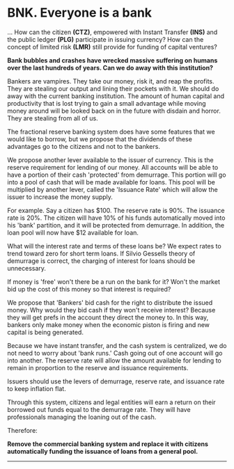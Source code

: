 # BNK. Everyone is a bank

... How can the citizen **(CTZ)**, empowered with Instant Transfer **(INS)** and the public ledger **(PLG)** participate in issuing currency?  How can the concept of limited risk **(LMR)** still provide for funding of capital ventures?

**Bank bubbles and crashes have wrecked massive suffering on humans over the last hundreds of years.  Can we do away with this institution?**

Bankers are vampires.  They take our money, risk it, and reap the profits.  They are stealing our output and lining their pockets with it.  We should do away with the current banking institution.  The amount of human capital and productivity that is lost trying to gain a small advantage while moving money around will be looked back on in the future with disdain and horror.  They are stealing from all of us.

The fractional reserve banking system does have some features that we would like to borrow, but we propose that the dividends of these advantages go to the citizens and not to the bankers.

We propose another lever available to the issuer of currency.  This is the reserve requirement for lending of our money.  All accounts will be able to have a portion of their cash 'protected' from demurrage.  This portion will go into a pool of cash that will be made available for loans.  This pool will be multiplied by another lever, called the 'Issuance Rate' which will allow the issuer to increase the money supply.

For example.  Say a citizen has $100.  The reserve rate is 90%.  The issuance rate is 20%.  The citizen will have 10% of his funds automatically moved into his 'bank' partition, and it will be protected from demurrage.  In addition, the loan pool will now have $12 available for loan.

What will the interest rate and terms of these loans be?  We expect rates to trend toward zero for short term loans. If Silvio Gessells theory of demurrage is correct, the charging of interest for loans should be unnecessary.

If money is 'free' won't there be a run on the bank for it?  Won't the market bid up the cost of this money so that interest is required?

We propose that 'Bankers' bid cash for the right to distribute the issued money.  Why would they bid cash if they won't receive interest?  Because they will get prefs in the account they direct the money to.  In this way, bankers only make money when the economic piston is firing and new capital is being generated.

Because we have instant transfer, and the cash system is centralized, we do not need to worry about 'bank runs.'  Cash going out of one account will go into another.  The reserve rate will allow the amount available for lending to remain in proportion to the reserve and issuance requirements.

Issuers should use the levers of demurrage, reserve rate, and issuance rate to keep inflation flat.

Through this system, citizens and legal entities will earn a return on their borrowed out funds equal to the demurrage rate.  They will have professionals managing the loaning out of the cash.

Therefore:

**Remove the commercial banking system and replace it with citizens automatically funding the issuance of loans from a general pool.**

----------






